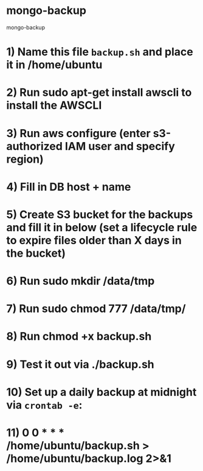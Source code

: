# mongo-backup
mongo-backup


# 1) Name this file `backup.sh` and place it in /home/ubuntu
# 2) Run sudo apt-get install awscli to install the AWSCLI
# 3) Run aws configure (enter s3-authorized IAM user and specify region)
# 4) Fill in DB host + name
# 5) Create S3 bucket for the backups and fill it in below (set a lifecycle rule to expire files older than X days in the bucket)
# 6) Run sudo mkdir /data/tmp
# 7) Run sudo chmod 777 /data/tmp/
# 8) Run chmod +x backup.sh
# 9) Test it out via ./backup.sh
# 10) Set up a daily backup at midnight via `crontab -e`:
# 11)  0 0 * * * /home/ubuntu/backup.sh > /home/ubuntu/backup.log 2>&1
